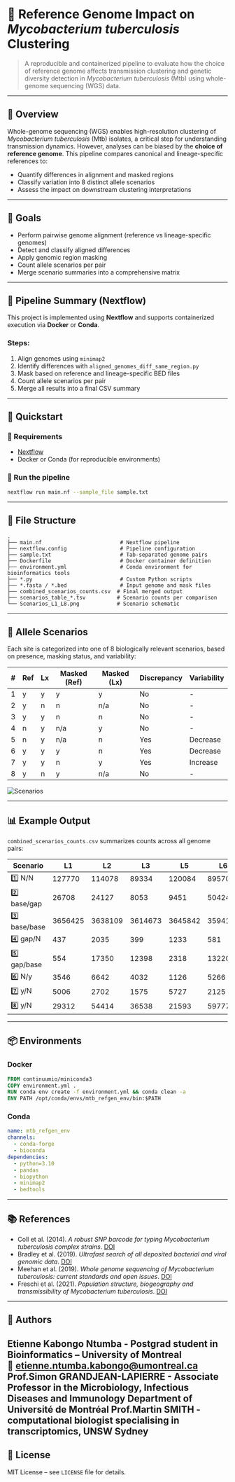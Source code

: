 # 🧬 Reference Genome Impact on *Mycobacterium tuberculosis* Clustering

> A reproducible and containerized pipeline to evaluate how the choice of reference genome affects transmission clustering and genetic diversity detection in *Mycobacterium tuberculosis* (Mtb) using whole-genome sequencing (WGS) data.

---

## 📘 Overview

Whole-genome sequencing (WGS) enables high-resolution clustering of *Mycobacterium tuberculosis* (Mtb) isolates, a critical step for understanding transmission dynamics. However, analyses can be biased by the **choice of reference genome**. This pipeline compares canonical and lineage-specific references to:

- Quantify differences in alignment and masked regions
- Classify variation into 8 distinct allele scenarios
- Assess the impact on downstream clustering interpretations

---

## 🎯 Goals

- Perform pairwise genome alignment (reference vs lineage-specific genomes)
- Detect and classify aligned differences
- Apply genomic region masking
- Count allele scenarios per pair
- Merge scenario summaries into a comprehensive matrix

---

## 🔁 Pipeline Summary (Nextflow)

This project is implemented using **Nextflow** and supports containerized execution via **Docker** or **Conda**.

### Steps:
1. Align genomes using `minimap2`
2. Identify differences with `aligned_genomes_diff_same_region.py`
3. Mask based on reference and lineage-specific BED files
4. Count allele scenarios per pair
5. Merge all results into a final CSV summary

---

## 🚀 Quickstart

### 🔹 Requirements
- [Nextflow](https://www.nextflow.io/)
- Docker or Conda (for reproducible environments)

### 🔹 Run the pipeline
```bash
nextflow run main.nf --sample_file sample.txt
```

---

## 🧩 File Structure

```
.
├── main.nf                         # Nextflow pipeline
├── nextflow.config                 # Pipeline configuration
├── sample.txt                      # Tab-separated genome pairs
├── Dockerfile                      # Docker container definition
├── environment.yml                 # Conda environment for bioinformatics tools
├── *.py                            # Custom Python scripts
├── *.fasta / *.bed                 # Input genome and mask files
├── combined_scenarios_counts.csv  # Final merged output
├── scenarios_table_*.tsv          # Scenario counts per comparison
└── Scenarios_L1_L8.png            # Scenario schematic
```

---

## 🔬 Allele Scenarios

Each site is categorized into one of 8 biologically relevant scenarios, based on presence, masking status, and variability:

| # | Ref | Lx | Masked (Ref) | Masked (Lx) | Discrepancy | Variability |
|---|-----|----|---------------|--------------|--------------|-------------|
| 1 | y   | y  | y             | y            | No           | -           |
| 2 | y   | n  | n             | n/a          | No           | -           |
| 3 | y   | y  | n             | n            | No           | -           |
| 4 | n   | y  | n/a           | y            | No           | -           |
| 5 | n   | y  | n/a           | n            | Yes          | Decrease    |
| 6 | y   | y  | y             | n            | Yes          | Decrease    |
| 7 | y   | y  | n             | y            | Yes          | Increase    |
| 8 | y   | n  | y             | n/a          | No           | -           |

![Scenarios](Scenarios_L1_L8.png)

---

## 📊 Example Output

`combined_scenarios_counts.csv` summarizes counts across all genome pairs:

| Scenario      | L1      | L2      | L3      | L5      | L6      |
|---------------|---------|---------|---------|---------|---------|
| 1️⃣ N/N        | 127770  | 114078  | 89334   | 120084  | 89570   |
| 2️⃣ base/gap   | 26708   | 24127   | 8053    | 9451    | 50424   |
| 3️⃣ base/base  | 3656425 | 3638109 | 3614673 | 3645842 | 3594196 |
| 4️⃣ gap/N      | 437     | 2035    | 399     | 1233    | 581     |
| 5️⃣ gap/base   | 554     | 17350   | 12398   | 2318    | 13220   |
| 6️⃣ N/y        | 3546    | 6642    | 4032    | 1126    | 5266    |
| 7️⃣ y/N        | 5006    | 2702    | 1575    | 5727    | 2125    |
| 8️⃣ y/N        | 29312   | 54414   | 36538   | 21593   | 59777   |

---

## 📦 Environments

### Docker
```Dockerfile
FROM continuumio/miniconda3
COPY environment.yml .
RUN conda env create -f environment.yml && conda clean -a
ENV PATH /opt/conda/envs/mtb_refgen_env/bin:$PATH
```

### Conda
```yaml
name: mtb_refgen_env
channels:
  - conda-forge
  - bioconda
dependencies:
  - python=3.10
  - pandas
  - biopython
  - minimap2
  - bedtools
```

---

## 📚 References

- Coll et al. (2014). *A robust SNP barcode for typing Mycobacterium tuberculosis complex strains*. [DOI](https://doi.org/10.1038/ncomms5812)
- Bradley et al. (2019). *Ultrafast search of all deposited bacterial and viral genomic data*. [DOI](https://doi.org/10.1038/s41592-019-0501-3)
- Meehan et al. (2019). *Whole genome sequencing of Mycobacterium tuberculosis: current standards and open issues*. [DOI](https://doi.org/10.1016/j.clinmicnews.2019.03.004)
- Freschi et al. (2021). *Population structure, biogeography and transmissibility of Mycobacterium tuberculosis*. [DOI](https://doi.org/10.1038/s41586-020-2895-3)

---

## 👤 Authors

Etienne Kabongo Ntumba - Postgrad student in Bioinformatics – University of Montreal  
📧 etienne.ntumba.kabongo@umontreal.ca  
Prof.Simon GRANDJEAN-LAPIERRE - Associate Professor in the Microbiology, Infectious Diseases and Immunology Department of Université de Montréal
Prof.Martin SMITH - computational biologist specialising in transcriptomics, UNSW Sydney 
---

## 📜 License

MIT License – see `LICENSE` file for details.
